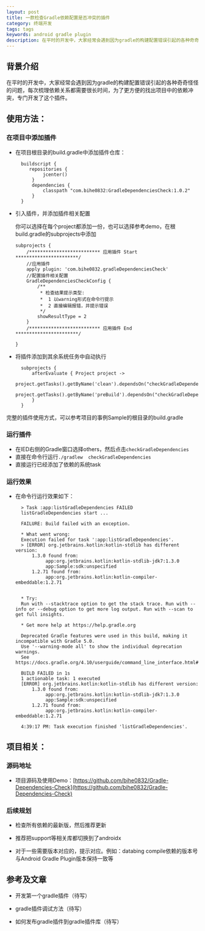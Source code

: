 ```yaml
---
layout: post
title: 一款检查Gradle依赖配置是否冲突的插件
category: 终端开发
tags: tags
keywords: android gradle plugin
description: 在平时的开发中，大家经常会遇到因为gradle的构建配置错误引起的各种奇奇怪怪的问题，每次梳理依赖关系都需要很长时间，为了更方便的找出项目中的依赖冲突，专门开发了这个插件。
---
```


## 背景介绍

在平时的开发中，大家经常会遇到因为gradle的构建配置错误引起的各种奇奇怪怪的问题，每次梳理依赖关系都需要很长时间，为了更方便的找出项目中的依赖冲突，专门开发了这个插件。

## 使用方法：

### 在项目中添加插件

- 在项目根目录的build.gradle中添加插件仓库：
	
	    buildscript {
	       repositories {
		        jcenter()
		    }
		    dependencies {
		        classpath "com.bihe0832:GradleDependenciesCheck:1.0.2"
		    }
		}

-	引入插件，并添加插件相关配置

	你可以选择在每个project都添加一份，也可以选择参考demo，在根build.gradle的subprojects中添加

		subprojects {
		    /************************** 应用插件 Start ***********************/
		    //应用插件
		    apply plugin: 'com.bihe0832.gradleDependenciesCheck'
		    //配置插件相关配置
		    GradleDependenciesCheckConfig {
		        /**
		         * 检查结果提示类型:
		         *  1 以warning形式在命令行提示
		         *  2 直接编辑报错，并提示错误
		         */
		        showResultType = 2
		    }
		    /************************** 应用插件 End ***********************/
		
		}

- 将插件添加到其余系统任务中自动执行

		subprojects {
			afterEvaluate { Project project ->
		        project.getTasks().getByName('clean').dependsOn("checkGradleDependencies")
		        project.getTasks().getByName('preBuild').dependsOn("checkGradleDependencies")
		    }
	    }

完整的插件使用方式，可以参考项目的事例Sample的根目录的build.gradle

### 运行插件

- 在IED右侧的Gradle窗口选择others，然后点击`checkGradleDependencies`
- 直接在命令行运行`./gradlew  checkGradleDependencies`
- 直接运行已经添加了依赖的系统task

### 运行效果

- 在命令行运行效果如下：
		
		> Task :app:listGradleDependencies FAILED
		listGradleDependencies start ...
		
		FAILURE: Build failed with an exception.
		
		* What went wrong:
		Execution failed for task ':app:listGradleDependencies'.
		> [ERROR] org.jetbrains.kotlin:kotlin-stdlib has different version: 
		  	1.3.0 found from: 
		  	 	 app:org.jetbrains.kotlin:kotlin-stdlib-jdk7:1.3.0
		  	 	 app:Sample:sdk:unspecified
		  	1.2.71 found from: 
		  	 	 app:org.jetbrains.kotlin:kotlin-compiler-embeddable:1.2.71
		
		
		* Try:
		Run with --stacktrace option to get the stack trace. Run with --info or --debug option to get more log output. Run with --scan to get full insights.
		
		* Get more help at https://help.gradle.org
		
		Deprecated Gradle features were used in this build, making it incompatible with Gradle 5.0.
		Use '--warning-mode all' to show the individual deprecation warnings.
		See https://docs.gradle.org/4.10/userguide/command_line_interface.html#sec:command_line_warnings
		
		BUILD FAILED in 1s
		1 actionable task: 1 executed
		[ERROR] org.jetbrains.kotlin:kotlin-stdlib has different version: 
			1.3.0 found from: 
			 	 app:org.jetbrains.kotlin:kotlin-stdlib-jdk7:1.3.0
			 	 app:Sample:sdk:unspecified
			1.2.71 found from: 
			 	 app:org.jetbrains.kotlin:kotlin-compiler-embeddable:1.2.71
		
		4:39:17 PM: Task execution finished 'listGradleDependencies'.
	
## 项目相关：

### 源码地址

-  项目源码及使用Demo：[https://github.com/bihe0832/Gradle-Dependencies-Check](https://github.com/bihe0832/Gradle-Dependencies-Check)

### 后续规划

- 检查所有依赖的最新版，然后推荐更新

- 推荐把support等相关库都切换到了androidx

- 对于一些需要版本对应的，提示对应。例如：databing compile依赖的版本号与Android Gradle Plugin版本保持一致等

## 参考及文章

- 开发第一个gradle插件（待写）

- gradle插件调试方法（待写）

- 如何发布gradle插件到gradle插件库（待写）
